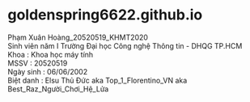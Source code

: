 # goldenspring6622.github.io
Phạm Xuân Hoàng_20520519_KHMT2020 <br>
Sinh viên năm I Trường Đại học Công nghệ Thông tin - DHQG TP.HCM <br>
Khoa : Khoa học máy tính  <br>
MSSV : 20520519  <br>
Ngày sinh : 06/06/2002  <br>
Biệt danh : Elsu Thủ Đức aka Top_1_Florentino_VN aka Best_Raz_Người_Chơi_Hệ_Lửa
